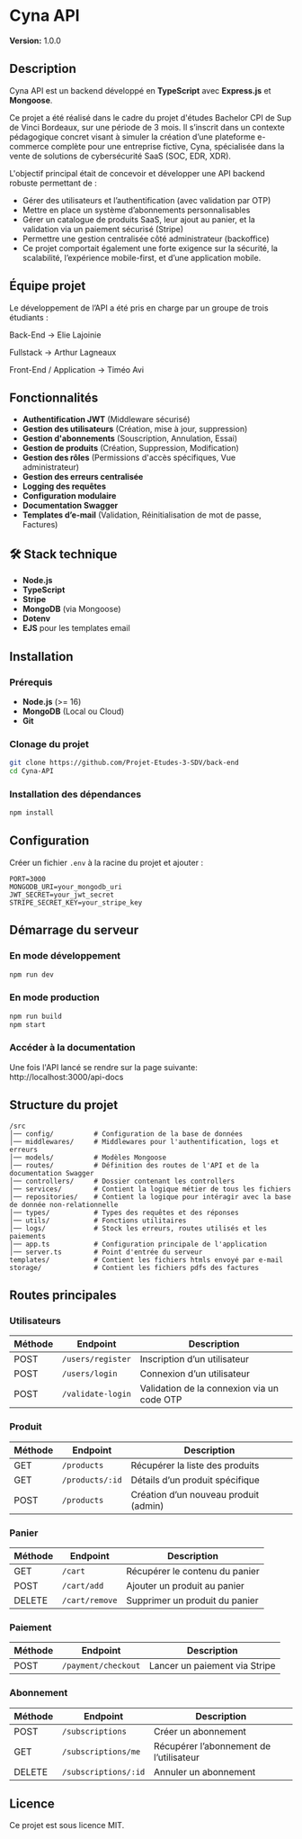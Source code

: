 # Cyna API

**Version:** 1.0.0  

## Description
Cyna API est un backend développé en **TypeScript** avec **Express.js** et **Mongoose**.

Ce projet a été réalisé dans le cadre du projet d'études Bachelor CPI de Sup de Vinci Bordeaux, sur une période de 3 mois.
Il s’inscrit dans un contexte pédagogique concret visant à simuler la création d’une plateforme e-commerce complète pour une entreprise fictive, Cyna, spécialisée dans la vente de solutions de cybersécurité SaaS (SOC, EDR, XDR).

L'objectif principal était de concevoir et développer une API backend robuste permettant de :

- Gérer des utilisateurs et l’authentification (avec validation par OTP)
- Mettre en place un système d’abonnements personnalisables
- Gérer un catalogue de produits SaaS, leur ajout au panier, et la validation via un paiement sécurisé (Stripe)
- Permettre une gestion centralisée côté administrateur (backoffice)
- Ce projet comportait également une forte exigence sur la sécurité, la scalabilité, l’expérience mobile-first, et d’une application mobile.

## Équipe projet
Le développement de l’API a été pris en charge par un groupe de trois étudiants :

Back-End -> Elie Lajoinie

Fullstack -> Arthur Lagneaux

Front-End / Application -> Timéo Avi

## Fonctionnalités
- **Authentification JWT** (Middleware sécurisé)
- **Gestion des utilisateurs** (Création, mise à jour, suppression)
- **Gestion d'abonnements** (Souscription, Annulation, Essai)
- **Gestion de produits** (Création, Suppression, Modification)
- **Gestion des rôles** (Permissions d'accès spécifiques, Vue administrateur)
- **Gestion des erreurs centralisée**
- **Logging des requêtes**
- **Configuration modulaire**
- **Documentation Swagger**
- **Templates d’e-mail** (Validation, Réinitialisation de mot de passe, Factures)

## 🛠️ Stack technique

- **Node.js**
- **TypeScript**
- **Stripe**
- **MongoDB** (via Mongoose)
- **Dotenv**
- **EJS** pour les templates email
  
## Installation

### Prérequis
- **Node.js** (>= 16)
- **MongoDB** (Local ou Cloud)
- **Git**

### Clonage du projet
```bash
git clone https://github.com/Projet-Etudes-3-SDV/back-end
cd Cyna-API
```

### Installation des dépendances
```bash
npm install
```

## Configuration
Créer un fichier `.env` à la racine du projet et ajouter :
```env
PORT=3000
MONGODB_URI=your_mongodb_uri
JWT_SECRET=your_jwt_secret
STRIPE_SECRET_KEY=your_stripe_key
```

## Démarrage du serveur

### En mode développement
```bash
npm run dev
```

### En mode production
```bash
npm run build
npm start
```

### Accéder à la documentation
Une fois l'API lancé se rendre sur la page suivante: http://localhost:3000/api-docs

## Structure du projet
```
/src
│── config/          # Configuration de la base de données
│── middlewares/     # Middlewares pour l'authentification, logs et erreurs
│── models/          # Modèles Mongoose
│── routes/          # Définition des routes de l'API et de la documentation Swagger
│── controllers/     # Dossier contenant les controllers
│── services/        # Contient la logique métier de tous les fichiers
│── repositories/    # Contient la logique pour intéragir avec la base de donnée non-relationnelle
│── types/           # Types des requêtes et des réponses
│── utils/           # Fonctions utilitaires
│── logs/            # Stock les erreurs, routes utilisés et les paiements
│── app.ts           # Configuration principale de l'application
│── server.ts        # Point d'entrée du serveur
templates/           # Contient les fichiers htmls envoyé par e-mail
storage/             # Contient les fichiers pdfs des factures

```

## Routes principales

### Utilisateurs
| Méthode | Endpoint          | Description                                |
| ------- | ----------------- | ------------------------------------------ |
| POST    | `/users/register` | Inscription d’un utilisateur               |
| POST    | `/users/login`    | Connexion d’un utilisateur                 |
| POST    | `/validate-login` | Validation de la connexion via un code OTP |

### Produit
| Méthode | Endpoint        | Description                           |
| ------- | --------------- | ------------------------------------- |
| GET     | `/products`     | Récupérer la liste des produits       |
| GET     | `/products/:id` | Détails d’un produit spécifique       |
| POST    | `/products`     | Création d’un nouveau produit (admin) |

### Panier
| Méthode | Endpoint       | Description                    |
| ------- | -------------- | ------------------------------ |
| GET     | `/cart`        | Récupérer le contenu du panier |
| POST    | `/cart/add`    | Ajouter un produit au panier   |
| DELETE  | `/cart/remove` | Supprimer un produit du panier |

### Paiement
| Méthode | Endpoint            | Description                   |
| ------- | ------------------- | ----------------------------- |
| POST    | `/payment/checkout` | Lancer un paiement via Stripe |

### Abonnement
| Méthode | Endpoint             | Description                             |
| ------- | -------------------- | --------------------------------------- |
| POST    | `/subscriptions`     | Créer un abonnement                     |
| GET     | `/subscriptions/me`  | Récupérer l’abonnement de l’utilisateur |
| DELETE  | `/subscriptions/:id` | Annuler un abonnement                   |


## Licence
Ce projet est sous licence MIT.

